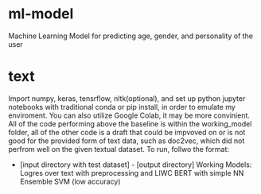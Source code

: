 # ml-model
Machine Learning Model for predicting age, gender, and personality of the user

# text
Import numpy, keras, tensrflow, nltk(optional), and set up python jupyter notebooks with traditional conda or pip install, in order to emulate my enviroment. You can also utilize Google Colab, it may be more convinient. All of the code performing above the baseline is within the working_model folder, all of the other code is a draft that could be impvoved on or is not good for the provided form of text data, such as doc2vec, which did not perfrom well on the given textual dataset. To run, follwo the format:
- [input directory with test dataset] - [output directory]
Working Models:
Logres over text with preprocessing and LIWC
BERT with simple NN
Ensemble
SVM (low accuracy)


